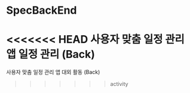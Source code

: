 # SpecBackEnd
<<<<<<< HEAD
사용자 맞춤 일정 관리 앱 일정 관리 (Back)
=======
사용자 맞춤 일정 관리 앱 대외 활동 (Back)
>>>>>>> activity
